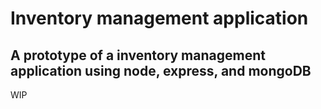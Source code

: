 # Inventory management application

## A prototype of a inventory management application using node, express, and mongoDB

WIP
